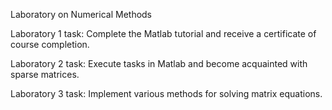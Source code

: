 Laboratory on Numerical Methods

Laboratory 1 task: Complete the Matlab tutorial and receive a certificate of course completion.

Laboratory 2 task: Execute tasks in Matlab and become acquainted with sparse matrices.

Laboratory 3 task: Implement various methods for solving matrix equations.
